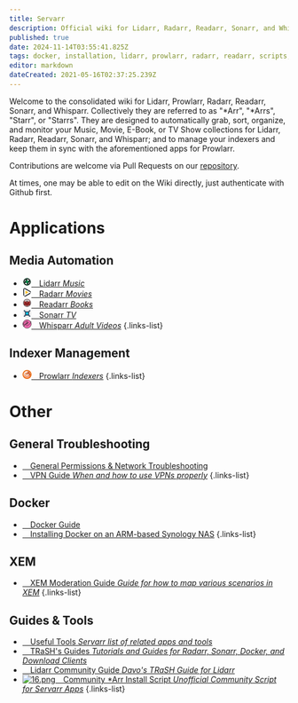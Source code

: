```yaml
---
title: Servarr
description: Official wiki for Lidarr, Radarr, Readarr, Sonarr, and Whisparr
published: true
date: 2024-11-14T03:55:41.825Z
tags: docker, installation, lidarr, prowlarr, radarr, readarr, scripts, sonarr, synology, troubleshooting, whisparr
editor: markdown
dateCreated: 2021-05-16T02:37:25.239Z
---
```


Welcome to the consolidated wiki for Lidarr, Prowlarr, Radarr, Readarr, Sonarr, and Whisparr. Collectively they are referred to as "\*Arr", "\*Arrs", "Starr", or "Starrs". They are designed to automatically grab, sort, organize, and monitor your Music, Movie, E-Book, or TV Show collections for Lidarr, Radarr, Readarr, Sonarr, and Whisparr; and to manage your indexers and keep them in sync with the aforementioned apps for Prowlarr.

Contributions are welcome via Pull Requests on our [repository](https://github.com/Servarr/Wiki).

At times, one may be able to edit on the Wiki directly, just authenticate with Github first.

# Applications

## Media Automation

- [![16.png](/assets/lidarr/logos/16.png)&emsp;Lidarr *Music*](/lidarr)
- [![16.png](/assets/radarr/logos/16.png)&emsp;Radarr *Movies*](/radarr)
- [![16.png](/assets/readarr/logos/16.png)&emsp;Readarr *Books*](/readarr)
- [![16.png](/assets/sonarr/logos/16.png)&emsp;Sonarr *TV*](/sonarr)
- [![16.png](/assets/whisparr/logos/16.png)&emsp;Whisparr *Adult Videos*](/whisparr)
{.links-list}

## Indexer Management

- [![16.png](/assets/prowlarr/logos/16.png)&emsp;Prowlarr *Indexers*](/prowlarr)
{.links-list}

# Other

## General Troubleshooting

- [<i class="far fa-life-ring"></i>&emsp;General Permissions & Network Troubleshooting](/permissions-and-networking)
- [<i class="fas fa-shield-alt"></i>&emsp;VPN Guide *When and how to use VPNs properly*](/vpn)
{.links-list}

## Docker

- [<i class="fab fa-docker"></i>&emsp;Docker Guide](/docker-guide)
- [<i class="fas fa-box-open"></i>&emsp;Installing Docker on an ARM-based Synology NAS](/docker-arm-synology)
{.links-list}

## XEM

- [<i class="fab fa-xing"></i>&emsp;XEM Moderation Guide *Guide for how to map various scenarios in XEM*](/sonarr/xem-guide)
{.links-list}

## Guides & Tools

- [<i class="fas fa-tools"></i>&emsp;Useful Tools *Servarr list of related apps and tools*](/useful-tools)
- [<i class="fas fa-trash-alt"></i>&emsp;TRaSH's Guides *Tutorials and Guides for Radarr, Sonarr, Docker, and Download Clients*](https://trash-guides.info/)
- [<i class="fas fa-swatchbook"></i>&emsp;Lidarr Community Guide *Davo's TRaSH Guide for Lidarr*](/lidarr/community-guide)
- [![16.png](/assets/servarr/servarr_dark_fav_16.png)&emsp;Community \*Arr Install Script *Unofficial Community Script for Servarr Apps*](/install-script)
{.links-list}
